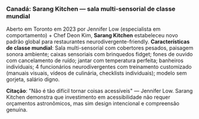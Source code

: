 ### Canadá: Sarang Kitchen — sala multi-sensorial de classe mundial

Aberto em Toronto em 2023 por Jennifer Low (especialista em comportamento) + Chef Deon Kim, **Sarang Kitchen** estabeleceu novo padrão global para restaurantes neurodivergente-friendly. **Características de classe mundial**: Sala multi-sensorial com cobertores pesados, paisagem sonora ambiente; caixas sensoriais com brinquedos fidget; fones de ouvido com cancelamento de ruído; jantar com temperatura perfeita; banheiros individuais; 4 funcionários neurodivergentes com treinamento customizado (manuais visuais, vídeos de culinária, checklists individuais); modelo sem gorjeta, salário digno.

**Citação**: "Não é tão difícil tornar coisas acessíveis" — Jennifer Low. Sarang Kitchen demonstra que investimento em acessibilidade não requer orçamentos astronômicos, mas sim design intencional e compreensão genuína.

